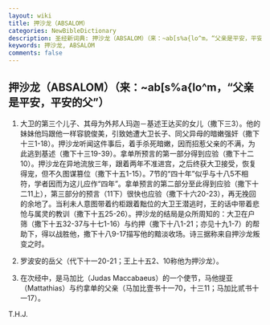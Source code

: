 ```yaml
---
layout: wiki
title: 押沙龙（ABSALOM）
categories: NewBibleDictionary
description: 圣经新词典: 押沙龙（ABSALOM）（来：~ab[s%a{lo^m，“父亲是平安，平安的父”）
keywords: 押沙龙, ABSALOM
comments: false
---
```


## 押沙龙（ABSALOM）（来：~ab[s%a{lo^m，“父亲是平安，平安的父”）

1. 大卫的第三个儿子、其母为外邦人玛迦－基述王达买的女儿（撒下三3）。他的妹妹他玛跟他一样容貌俊美，引致她遭大卫长子、同父异母的暗嫩强奸（撒下十三1-18）。押沙龙听闻这件事后，着手杀死暗嫩，因而招惹父亲的不满，为此逃到基述（撒下十三19-39）。拿单所预言的第一部分得到应验（撒下十二10）。押沙龙在异地流放三年，跟着两年不准进宫，之后终获大卫接受，恢复得宠，但不久图谋篡位（撒下十五1-15）。7节的“四十年”似乎与十八5不相符，学者因而为这儿应作“四年”。拿单预言的第二部分至此得到应验（撒下十二11上），第三部分的预言（11下）很快也应验（撒下十六20-23），再无挽回的余地了。当利未人意图带着约柜跟着黜位的大卫王潜逃时，王的话中带着悲怆与属灵的教训（撒下十五25-26）。押沙龙的结局是众所周知的：大卫在户筛（撒下十五32-37与十七1-16）与约押（撒下十八1-21；亦见十九1-7）的帮助下，得以战胜他，撒下十八9-17描写他的黯淡收场。诗三据称来自押沙龙叛变之时。

2. 罗波安的岳父（代下十一20-21；王上十五2、10称他为押沙龙）。

3. 在次经中，是马加比（Judas Maccabaeus）的一个使节，马他提亚（Mattathias）与约拿单的父亲（马加比壹书十一70，十三11；马加比贰书十一17）。

T.H.J.








